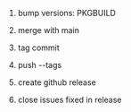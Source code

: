 1. bump versions: PKGBUILD
4. merge with main
5. tag commit
6. push --tags
7. create github release

8. close issues fixed in release
